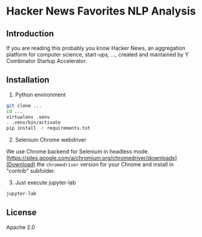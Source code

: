 # Hacker News Favorites NLP Analysis

## Introduction

If you are reading this probably you know Hacker News, an aggregation platform for computer science, start-ups, ..., created and mantained by Y Combinator Startup Accelerator.

## Installation

1. Python environment 

```bash
git clone ...
cd ...
virtualenv .venv
. .venv/bin/activate
pip install -r requirements.txt
```
2. Selenium Chrome webdriver

We use Chrome backend for Selenium in headless mode. 
[https://sites.google.com/a/chromium.org/chromedriver/downloads](Download) the `chromedriver` version for your Chrome and install in "contrib" subfolder.

3. Just execute jupyter-lab

```bash
jupyter-lab
```

## License

Apache 2.0
